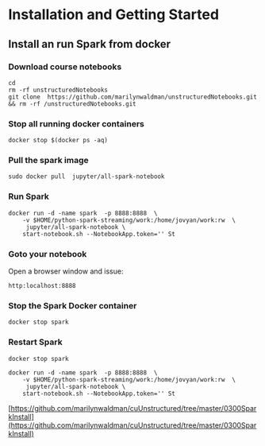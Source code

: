 # Installation and Getting Started

## Install an run Spark from docker

### Download course notebooks 

```text
cd
rm -rf unstructuredNotebooks
git clone  https://github.com/marilynwaldman/unstructuredNotebooks.git && rm -rf /unstructuredNotebooks.git
```

### Stop all running docker containers

```text
docker stop $(docker ps -aq)
```

### Pull the spark image

```text
sudo docker pull  jupyter/all-spark-notebook
```

### Run Spark

```text
docker run -d -name spark  -p 8888:8888  \
    -v $HOME/python-spark-streaming/work:/home/jovyan/work:rw  \
     jupyter/all-spark-notebook \
    start-notebook.sh --NotebookApp.token='' St

```

### Goto your notebook

Open a browser window and issue:

```text
http:localhost:8888
```

### Stop the Spark Docker container

```text
docker stop spark
```

### Restart Spark

```text
docker stop spark

docker run -d -name spark  -p 8888:8888  \
    -v $HOME/python-spark-streaming/work:/home/jovyan/work:rw  \
     jupyter/all-spark-notebook \
    start-notebook.sh --NotebookApp.token='' St

```

[https://github.com/marilynwaldman/cuUnstructured/tree/master/0300SparkInstall](https://github.com/marilynwaldman/cuUnstructured/tree/master/0300SparkInstall)

